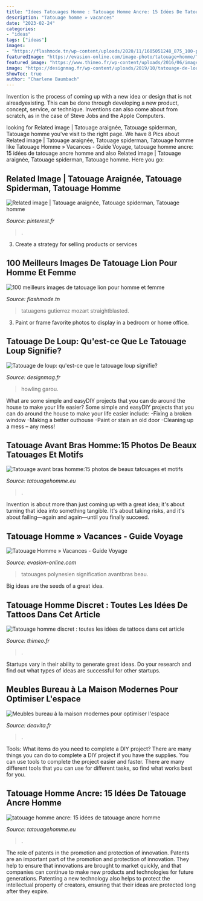 ```yaml
---
title: "Idees Tatouages Homme : Tatouage Homme Ancre: 15 Idées De Tatouage Ancre Homme"
description: "Tatouage homme » vacances"
date: "2023-02-24"
categories:
- "ideas"
tags: ["ideas"]
images:
- "https://flashmode.tn/wp-content/uploads/2020/11/1605051248_875_100-photos-de-beaux-croquis-pour-filles-et-garcons-ce.jpg"
featuredImage: "https://evasion-online.com/image-photo/tatouage+homme/Tatouage-avant-bras-homme-tribal.jpg"
featured_image: "https://www.thimeo.fr/wp-content/uploads/2016/06/imagesTatouage-homme-discret-36.jpg"
image: "https://designmag.fr/wp-content/uploads/2019/10/tatouage-de-loup-criant-homme.jpg"
ShowToc: true
author: "Charlene Baumbach"
---
```



Invention is the process of coming up with a new idea or design that is not alreadyexisting. This can be done through developing a new product, concept, service, or technique. Inventions can also come about from scratch, as in the case of Steve Jobs and the Apple Computers.

	

		
looking for Related image | Tatouage araignée, Tatouage spiderman, Tatouage homme you've visit to the right page. We have 8 Pics about Related image | Tatouage araignée, Tatouage spiderman, Tatouage homme like Tatouage Homme » Vacances - Guide Voyage, tatouage homme ancre: 15 idées de tatouage ancre homme and also Related image | Tatouage araignée, Tatouage spiderman, Tatouage homme. Here you go:
		
    
## Related Image | Tatouage Araignée, Tatouage Spiderman, Tatouage Homme

<img loading=lazy src="https://i.pinimg.com/736x/4b/c4/aa/4bc4aa35871341b91f850f1f57e860fa.jpg" onerror="this.onerror=null;this.src='https://tse1.mm.bing.net/th?id=OIP.vWVZzcMHD21qwYzGiIYB6QHaJ3&amp;pid=15.1';" alt="Related image | Tatouage araignée, Tatouage spiderman, Tatouage homme">

_Source: pinterest.fr_

>. 

	

3. Create a strategy for selling products or services 

    
## 100 Meilleurs Images De Tatouage Lion Pour Homme Et Femme

<img loading=lazy src="https://flashmode.tn/wp-content/uploads/2020/11/1605051248_875_100-photos-de-beaux-croquis-pour-filles-et-garcons-ce.jpg" onerror="this.onerror=null;this.src='https://tse1.mm.bing.net/th?id=OIP.Hmlg17nBSIhPJMQN_A5O3AHaJO&amp;pid=15.1';" alt="100 meilleurs images de tatouage lion pour homme et femme">

_Source: flashmode.tn_

>tatuagens gutierrez mozart straightblasted. 

	

3. Paint or frame favorite photos to display in a bedroom or home office.

    
## Tatouage De Loup: Qu&#039;est-ce Que Le Tatouage Loup Signifie?

<img loading=lazy src="https://designmag.fr/wp-content/uploads/2019/10/tatouage-de-loup-criant-homme.jpg" onerror="this.onerror=null;this.src='https://tse1.mm.bing.net/th?id=OIP.J-3R5PxX9B1WuKT2OnoDlwHaNL&amp;pid=15.1';" alt="Tatouage de loup: qu&#039;est-ce que le tatouage loup signifie?">

_Source: designmag.fr_

>howling garou. 

	

What are some simple and easyDIY projects that you can do around the house to make your life easier?
Some simple and easyDIY projects that you can do around the house to make your life easier include: 
-Fixing a broken window 
-Making a better outhouse 
-Paint or stain an old door 
-Cleaning up a mess – any mess!

    
## Tatouage Avant Bras Homme:15 Photos De Beaux Tatouages Et Motifs

<img loading=lazy src="https://www.tatouagehomme.eu/wp-content/uploads/2014/02/tatouage-homme-avant-bras-12.jpg" onerror="this.onerror=null;this.src='https://tse3.mm.bing.net/th?id=OIP.RuzeUCGFrfxjH5Yr7Ih0gAHaLT&amp;pid=15.1';" alt="Tatouage avant bras homme:15 photos de beaux tatouages et motifs">

_Source: tatouagehomme.eu_

>. 

	

Invention is about more than just coming up with a great idea; it's about turning that idea into something tangible. It's about taking risks, and it's about failing—again and again—until you finally succeed.

    
## Tatouage Homme » Vacances - Guide Voyage

<img loading=lazy src="https://evasion-online.com/image-photo/tatouage+homme/Tatouage-avant-bras-homme-tribal.jpg" onerror="this.onerror=null;this.src='https://tse1.mm.bing.net/th?id=OIP.GQ1Xjald-8vhG5fQ4-44egHaOw&amp;pid=15.1';" alt="Tatouage Homme » Vacances - Guide Voyage">

_Source: evasion-online.com_

>tatouages polynesien signification avantbras beau. 

	

Big ideas are the seeds of a great idea.

    
## Tatouage Homme Discret : Toutes Les Idées De Tattoos Dans Cet Article

<img loading=lazy src="https://www.thimeo.fr/wp-content/uploads/2016/06/imagesTatouage-homme-discret-36.jpg" onerror="this.onerror=null;this.src='https://tse3.mm.bing.net/th?id=OIP.7IpJkggopQZI0rppyK1A4AHaLJ&amp;pid=15.1';" alt="Tatouage homme discret : toutes les idées de tattoos dans cet article">

_Source: thimeo.fr_

>. 

	

Startups vary in their ability to generate great ideas. Do your research and find out what types of ideas are successful for other startups.

    
## Meubles Bureau à La Maison Modernes Pour Optimiser L&#039;espace

<img loading=lazy src="https://deavita.fr/wp-content/uploads/2016/03/meubles-bureau-maison-modernes-bois-clair-bois-noir-étagères-industrielles.jpg" onerror="this.onerror=null;this.src='https://tse1.mm.bing.net/th?id=OIP.PmMqLdfPaCwtHbC8AJW2NQHaGe&amp;pid=15.1';" alt="Meubles bureau à la maison modernes pour optimiser l&#039;espace">

_Source: deavita.fr_

>. 

	

Tools: What items do you need to complete a DIY project?
There are many things you can do to complete a DIY project if you have the supplies. You can use tools to complete the project easier and faster. There are many different tools that you can use for different tasks, so find what works best for you.

    
## Tatouage Homme Ancre: 15 Idées De Tatouage Ancre Homme

<img loading=lazy src="https://www.tatouagehomme.eu/wp-content/uploads/2014/04/tatouage-ancre-2.jpg" onerror="this.onerror=null;this.src='https://tse2.mm.bing.net/th?id=OIP.Aa7_svUmyFtfQSIULlouHQHaJ3&amp;pid=15.1';" alt="tatouage homme ancre: 15 idées de tatouage ancre homme">

_Source: tatouagehomme.eu_

>. 

	

The role of patents in the promotion and protection of innovation.
Patents are an important part of the promotion and protection of innovation. They help to ensure that innovations are brought to market quickly, and that companies can continue to make new products and technologies for future generations. Patenting a new technology also helps to protect the intellectual property of creators, ensuring that their ideas are protected long after they expire.

